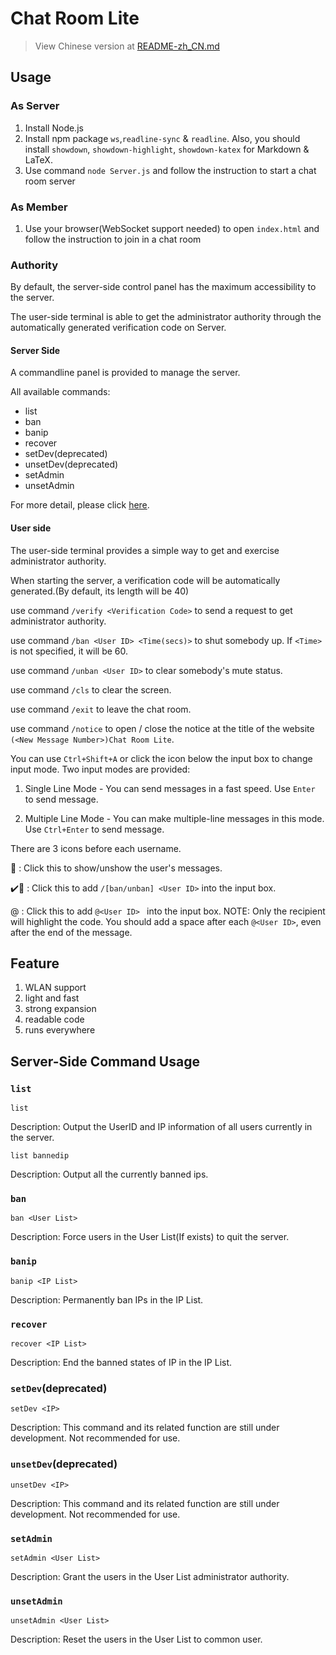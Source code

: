 ﻿# Chat Room Lite

> View Chinese version at [README-zh_CN.md](https://github.com/Schwarzkopf-Henkal/Chat-Room-Lite/blob/master/README-zh_CN.md)

## Usage
### As Server
1. Install Node.js
2. Install npm package `ws`,`readline-sync` & `readline`. Also, you should install `showdown`, `showdown-highlight`, `showdown-katex` for Markdown & LaTeX.
3. Use command `node Server.js` and follow the instruction to start a chat room server

### As Member
1. Use your browser(WebSocket support needed) to open `index.html` and follow the instruction to join in a chat room

### Authority
By default, the server-side control panel has the maximum accessibility to the server.

The user-side terminal is able to get the administrator authority through the automatically generated verification code on Server.

#### Server Side
A commandline panel is provided to manage the server.

All available commands:

- list
- ban
- banip
- recover
- setDev(deprecated)
- unsetDev(deprecated)
- setAdmin
- unsetAdmin

For more detail, please click [here](#server-side-command-usage).

#### User side
The user-side terminal provides a simple way to get and exercise administrator authority.

When starting the server, a verification code will be automatically generated.(By default, its length will be 40)

use command `/verify <Verification Code>` to send a request to get administrator authority.

use command `/ban <User ID> <Time(secs)>` to shut somebody up. If `<Time>` is not specified, it will be 60.

use command `/unban <User ID>` to clear somebody's mute status.

use command `/cls` to clear the screen.

use command `/exit` to leave the chat room.

use command `/notice` to open / close the notice at the title of the website `(<New Message Number>)Chat Room Lite`.

You can use `Ctrl+Shift+A` or click the icon below the input box to change input mode. Two input modes are provided:

1. Single Line Mode - You can send messages in a fast speed. Use `Enter` to send message.

2. Multiple Line Mode - You can make multiple-line messages in this mode. Use `Ctrl+Enter` to send message.

There are 3 icons before each username.

🔔 : Click this to show/unshow the user's messages.

✔️🚫 : Click this to add `/[ban/unban] <User ID>` into the input box.

@ : Click this to add `@<User ID> ` into the input box. NOTE: Only the recipient will highlight the code. You should add a space after each `@<User ID>`, even after the end of the message.

## Feature
1. WLAN support
2. light and fast
3. strong expansion
4. readable code
5. runs everywhere

## Server-Side Command Usage

### `list`

`list`

Description: Output the UserID and IP information of all users currently in the server.

`list bannedip`

Description: Output all the currently banned ips.

### `ban`

`ban <User List>`

Description: Force users in the User List(If exists) to quit the server.

### `banip`

`banip <IP List>`

Description: Permanently ban IPs in the IP List.

### `recover`

`recover <IP List>`

Description: End the banned states of IP in the IP List.

### `setDev`(deprecated)

`setDev <IP>`

Description: This command and its related function are still under development. Not recommended for use.

### `unsetDev`(deprecated)

`unsetDev <IP>`

Description: This command and its related function are still under development. Not recommended for use.

### `setAdmin`

`setAdmin <User List>`

Description: Grant the users in the User List administrator authority.

### `unsetAdmin`

`unsetAdmin <User List>`

Description: Reset the users in the User List to common user.
